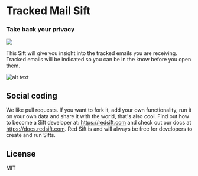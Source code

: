 # Tracked Mail Sift
### Take back your privacy

[<img src="http://static.redsift.io/assets/icons/deploy.svg">](https://dashboard.redsift.cloud/catalogue)

This Sift will give you insight into the tracked emails you are receiving. Tracked emails will be indicated so you can be in the know before you open them.

![alt text](https://static.redsift.io/assets/sifts/sift-pixel-tracker/tracked-mail-animated.gif "Taxi Sift")

## Social coding
We like pull requests. If you want to fork it, add your own functionality, run it on your own data  and share it with the world, that's also cool. 
Find out how to become a Sift developer at: https://redsift.com and check out our docs at https://docs.redsift.com. 
Red Sift is and will always be free for developers to create and run Sifts.

## License
MIT
